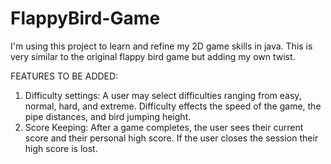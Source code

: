 # FlappyBird-Game
I'm using this project to learn and refine my 2D game skills in java. This is very similar to the original flappy bird game but adding my own twist.

FEATURES TO BE ADDED:
1) Difficulty settings:
     A user may select difficulties ranging from easy, normal, hard, and extreme. Difficulty effects the speed of the game, the pipe distances, and bird jumping height.
2) Score Keeping:
     After a game completes, the user sees their current score and their personal high score. If the user closes the session their high score is lost. 
